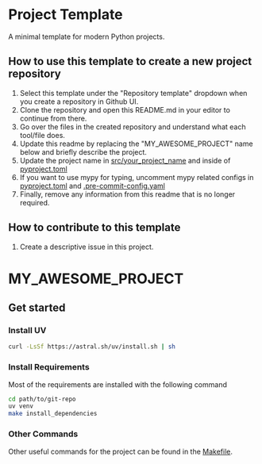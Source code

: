 # Project Template

A minimal template for modern Python projects.

## How to use this template to create a new project repository

1. Select this template under the "Repository template" dropdown when you create a repository in Github UI.
2. Clone the repository and open this README.md in your editor to continue from there.
3. Go over the files in the created repository and understand what each tool/file does.
4. Update this readme by replacing the "MY_AWESOME_PROJECT" name below and briefly describe the project.
5. Update the project name in [src/your_project_name](src/your_project_name) and inside of [pyproject.toml](pyproject.toml)
6. If you want to use mypy for typing, uncomment mypy related configs in [pyproject.toml](pyproject.toml) and [.pre-commit-config.yaml](.pre-commit-config.yaml)
7. Finally, remove any information from this readme that is no longer required.

## How to contribute to this template

1. Create a descriptive issue in this project.

# MY_AWESOME_PROJECT

## Get started

### Install UV

```bash
curl -LsSf https://astral.sh/uv/install.sh | sh
```

### Install Requirements

Most of the requirements are installed with the following command

```bash
cd path/to/git-repo
uv venv
make install_dependencies
```

### Other Commands

Other useful commands for the project can be found in the [Makefile](Makefile).
